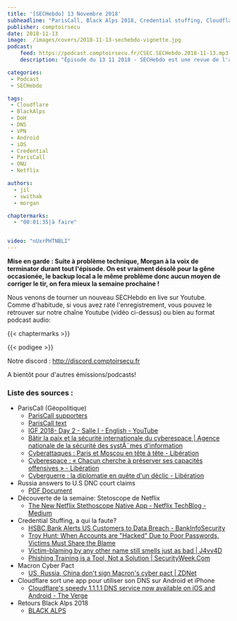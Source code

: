 ```yaml
---
title: '[SECHebdo] 13 Novembre 2018'
subheadline: "ParisCall, Black Alps 2018, Credential stuffing, Cloudflare & DoH Android/iOS, etc."
publisher: comptoirsecu
date: 2018-11-13
image:  /images/covers/2018-11-13-sechebdo-vignette.jpg
podcast:
    feed: https://podcast.comptoirsecu.fr/CSEC.SECHebdo.2018-11-13.mp3
    description: "Épisode du 13 11 2018 - SECHebdo est une revue de l'actualité cybersécurité réalisée en live sur Youtube, généralement le mardi soir."

categories:
 - Podcast
 - SECHebdo

tags:
 - Cloudflare
 - BlackAlps
 - DoH 
 - DNS 
 - VPN
 - Android
 - iOS
 - Credential
 - ParisCall
 - ONU
 - Netflix

authors:
  - jil
  - swithak
  - morgan

chaptermarks:
  - "00:01:35|à faire"


video: "nUxrPHTNBLI"
---
```


**Mise en garde : Suite à problème technique, Morgan à la voix de terminator durant tout l'épisode. On est vraiment désolé pour la gêne occasionée, le backup local a le même problème donc aucun moyen de corriger le tir, on fera mieux la semaine prochaine !**

Nous venons de tourner un nouveau SECHebdo en live sur Youtube. Comme d'habitude, si vous avez raté l'enregistrement, vous pouvez le retrouver sur notre chaîne Youtube (vidéo ci-dessus) ou bien au format podcast audio:

{{< chaptermarks >}}

{{< podigee >}}

Notre discord : <http://discord.comptoirsecu.fr>

A bientôt pour d'autres émissions/podcasts!

### Liste des sources :

*  ParisCall (Géopolitique)
	* [ParisCall supporters](https://www.diplomatie.gouv.fr/IMG/pdf/1_soutien_appel_paris_cle4c5edd.pdf)
	* [ParisCall text](https://www.diplomatie.gouv.fr/IMG/pdf/paris_call_text_-_en_cle06f918.pdf)
	* [IGF 2018- Day 2 - Salle I - English - YouTube](https://youtu.be/PxdSG6M8S4o)
	* [Bâtir la paix et la sécurité internationale du cyberespace | Agence nationale de la sécurité des systÃ¨mes d'information](https://www.ssi.gouv.fr/agence/missions/lanssi-a-linternational/batir-la-paix-et-la-securite-internationale-du-cyberespace/)
	* [Cyberattaques : Paris et Moscou en tête à tête - Libération](https://www.liberation.fr/planete/2018/11/11/cyberattaques-paris-et-moscou-en-tete-a-tete_1691473)
	* [Cyberespace : « Chacun cherche à préserver ses capacités offensives » - Libération](https://www.liberation.fr/planete/2018/11/11/cyberespace-chacun-cherche-a-preserver-ses-capacites-offensives_1691460)
	* [Cyberguerre : la diplomatie en quête d'un déclic - Libération](https://www.liberation.fr/planete/2018/11/11/cyberguerre-la-diplomatie-en-quete-d-un-declic_1691476)
*  Russia answers to U.S DNC court claims
	* [PDF Document](https://www.courtlistener.com/recap/gov.uscourts.nysd.492363/gov.uscourts.nysd.492363.186.0.pdf)
*  Découverte de la semaine: Stetoscope de Netflix 
	* [The New Netflix Stethoscope Native App - Netflix TechBlog - Medium](https://medium.com/netflix-techblog/the-new-netflix-stethoscope-native-app-f4e1d38aafcd)
*  Credential Stuffing, a qui la faute?
	* [HSBC Bank Alerts US Customers to Data Breach - BankInfoSecurity](https://www.bankinfosecurity.com/hsbc-bank-alerts-us-customers-to-data-breach-a-11685)
	* [Troy Hunt: When Accounts are "Hacked" Due to Poor Passwords, Victims Must Share the Blame](https://www.troyhunt.com/when-accounts-are-hacked-victims-must-share-the-blame/)
	* [Victim-blaming by any other name still smells just as bad | J4vv4D](https://www.j4vv4d.com/victim-blaming-by-any-other-name-still-smells-just-as-bad/)
	* [Phishing Training is a Tool, Not a Solution | SecurityWeek.Com](https://www.securityweek.com/phishing-training-tool-not-solution)
*  Macron Cyber Pact
	* [US, Russia, China don't sign Macron's cyber pact | ZDNet](https://www.zdnet.com/article/us-russia-china-dont-sign-macrons-cyber-pact/)
* Cloudflare sort une app pour utiliser son DNS sur Android et iPhone
	* [Cloudflare's speedy 1.1.1.1 DNS service now available on iOS and Android - The Verge](https://www.theverge.com/2018/11/12/18087014/cloudflare-dns-service-ios-android-app)
*  Retours Black Alps 2018
	* [BLACK ALPS](https://www.blackalps.ch/ba-18/program.php)
